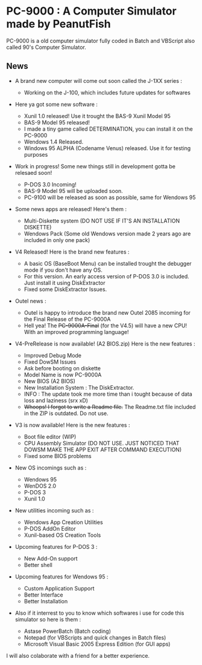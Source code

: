 # PC-9000 : A Computer Simulator made by PeanutFish

PC-9000 is a old computer simulator fully coded in Batch and VBScript also called 90's Computer Simulator.

News
---
   - A brand new computer will come out soon called the J-1XX series :
      - Working on the J-100, which includes future updates for softwares
   - Here ya got some new software :
      - Xunil 1.0 released! Use it trought the BAS-9 Xunil Model 95
      - BAS-9 Model 95 released!
      - I made a tiny game called DETERMINATION, you can install it on the PC-9000
      - Wendows 1.4 Released.
      - Windows 95 ALPHA (Codename Venus) released. Use it for testing purposes
   - Work in progress! Some new things still in development gotta be relesaed soon!
      - P-DOS 3.0 Incoming!
      - BAS-9 Model 95 will be uploaded soon.      
      - PC-9100 will be released as soon as possible, same for Wendows 95
   - Some news apps are released! Here's them :
      - Multi-Diskette system (DO NOT USE IF IT'S AN INSTALLATION DISKETTE)
      - Wendows Pack (Some old Wendows version made 2 years ago are included in only one pack)
   - V4 Released! Here is the brand new features :
      - A basic OS (BaseBoot Menu) can be installed trought the debugger mode if you don't have any OS.
      - For this version. An early access version of P-DOS 3.0 is included. Just install it using DiskExtractor
      - Fixed some DiskExtractor Issues.
   - Outel news :
      - Outel is happy to introduce the brand new Outel 2085 incoming for the Final Release of the PC-9000A
      - Hell yea! The ~~PC-9000A-Final~~ (for the V4.5) will have a new CPU! With an improved programming language!
  - V4-PreRelease is now available! (A2 BIOS.zip) Here is the new features :
    - Improved Debug Mode
    - Fixed DowSM Issues
    - Ask before booting on diskette
    - Model Name is now PC-9000A
    - New BIOS (A2 BIOS)
    - New Installation System : The DiskExtractor.
    + INFO : The update took me more time than i tought because of data loss and laziness (srx xD)
    - ~~Whoops! I forgot to write a Readme file.~~ The Readme.txt file included in the ZIP is outdated. Do not use.
  - V3 is now available! Here is the new features :
    - Boot file editor (WIP)
    - CPU Assembly Simulator (DO NOT USE. JUST NOTICED THAT DOWSM MAKE THE APP EXIT AFTER COMMAND EXECUTION)
    - Fixed some BIOS problems
  - New OS incomings such as :
    - Wendows 95
    - WenDOS 2.0
    - P-DOS 3
    - Xunil 1.0
  - New utilities incoming such as :
    - Wendows App Creation Utilities
    - P-DOS AddOn Editor
    - Xunil-based OS Creation Tools
  - Upcoming features for P-DOS 3 :
    - New Add-On support
    - Better shell
  - Upcoming features for Wendows 95 :
    - Custom Application Support
    - Better Interface
    - Better Installation
    
  - Also if it interrest to you to know which softwares i use for code this simulator so here is them :
    - Astase PowerBatch (Batch coding)
    - Notepad (for VBScripts and quick changes in Batch files)
    - Microsoft Visual Basic 2005 Express Edition (for GUI apps)
    
    
    
 I will also colaborate with a friend for a better experience.
